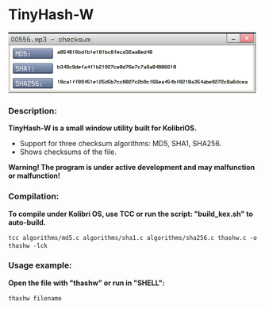 # TinyHash-W 

![Window screenshot](screen.png)

### Description:

**TinyHash-W is a small window utility built for KolibriOS.**

- Support for three checksum algorithms: MD5, SHA1, SHA256.
- Shows checksums of the file.

**Warning! The program is under active development and may malfunction or malfunction!**

### Compilation:

**To compile under Kolibri OS, use TCC or run the script: "build_kex.sh" to auto-build.**

    tcc algorithms/md5.c algorithms/sha1.c algorithms/sha256.c thashw.c -o thashw -lck
        
### Usage example:

**Open the file with "thashw" or run in "SHELL":**
    
    thashw filename
    
   
